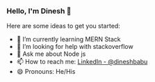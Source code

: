 ### Hello, I'm Dinesh 👋



Here are some ideas to get you started:

- 🌱 I’m currently learning MERN Stack 
- 🤔 I’m looking for help with stackoverflow
- 💬 Ask me about Node js 
- 📫 How to reach me: [LinkedIn - @dineshbabu](linkedin.com/in/dinesh-babu-1b8398158)
- 😄 Pronouns: He/His 

